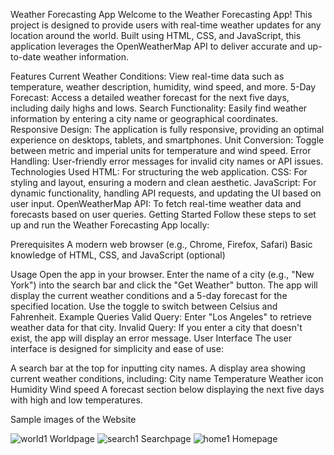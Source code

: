 Weather Forecasting App
Welcome to the Weather Forecasting App! This project is designed to provide users with real-time weather updates for any location around the world. Built using HTML, CSS, and JavaScript, this application leverages the OpenWeatherMap API to deliver accurate and up-to-date weather information.

Features
Current Weather Conditions: View real-time data such as temperature, weather description, humidity, wind speed, and more.
5-Day Forecast: Access a detailed weather forecast for the next five days, including daily highs and lows.
Search Functionality: Easily find weather information by entering a city name or geographical coordinates.
Responsive Design: The application is fully responsive, providing an optimal experience on desktops, tablets, and smartphones.
Unit Conversion: Toggle between metric and imperial units for temperature and wind speed.
Error Handling: User-friendly error messages for invalid city names or API issues.
Technologies Used
HTML: For structuring the web application.
CSS: For styling and layout, ensuring a modern and clean aesthetic.
JavaScript: For dynamic functionality, handling API requests, and updating the UI based on user input.
OpenWeatherMap API: To fetch real-time weather data and forecasts based on user queries.
Getting Started
Follow these steps to set up and run the Weather Forecasting App locally:

Prerequisites
A modern web browser (e.g., Chrome, Firefox, Safari)
Basic knowledge of HTML, CSS, and JavaScript (optional)

Usage
Open the app in your browser.
Enter the name of a city (e.g., "New York") into the search bar and click the "Get Weather" button.
The app will display the current weather conditions and a 5-day forecast for the specified location.
Use the toggle to switch between Celsius and Fahrenheit.
Example Queries
Valid Query: Enter "Los Angeles" to retrieve weather data for that city.
Invalid Query: If you enter a city that doesn't exist, the app will display an error message.
User Interface
The user interface is designed for simplicity and ease of use:

A search bar at the top for inputting city names.
A display area showing current weather conditions, including:
City name
Temperature
Weather icon
Humidity
Wind speed
A forecast section below displaying the next five days with high and low temperatures.

Sample images of the Website

![world1](https://github.com/user-attachments/assets/63ed58c2-ff00-4668-8670-e72cd13c716d)
Worldpage
![search1](https://github.com/user-attachments/assets/628124bf-0dcd-4064-9482-c6cf4ab5cb39)
Searchpage
![home1](https://github.com/user-attachments/assets/87758ab8-c105-4972-92b6-91a1e490aee1)
Homepage
